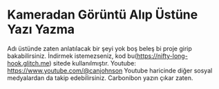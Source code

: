 # Kameradan Görüntü Alıp Üstüne Yazı Yazma
Adı üstünde zaten anlatılacak bir şeyi yok boş beleş bi proje girip bakabilirsiniz. İndirmek istemezseniz, kod bu(https://nifty-long-hook.glitch.me) sitede kullanılmıştır. 
Youtube: https://www.youtube.com/@canjohnson
Youtube haricinde diğer sosyal medyalardan da takip edebilirsiniz. Carbonibon yazın çıkar zaten.
